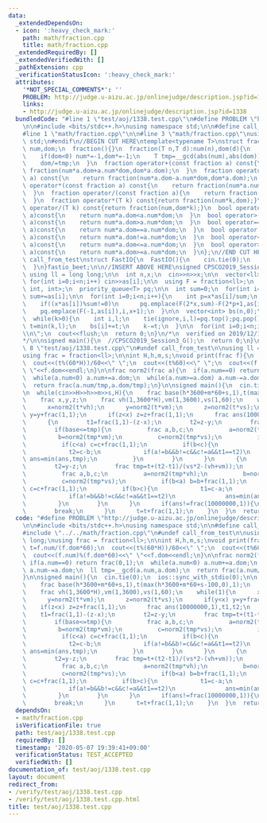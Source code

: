 ```yaml
---
data:
  _extendedDependsOn:
  - icon: ':heavy_check_mark:'
    path: math/fraction.cpp
    title: math/fraction.cpp
  _extendedRequiredBy: []
  _extendedVerifiedWith: []
  _pathExtension: cpp
  _verificationStatusIcon: ':heavy_check_mark:'
  attributes:
    '*NOT_SPECIAL_COMMENTS*': ''
    PROBLEM: http://judge.u-aizu.ac.jp/onlinejudge/description.jsp?id=1338
    links:
    - http://judge.u-aizu.ac.jp/onlinejudge/description.jsp?id=1338
  bundledCode: "#line 1 \"test/aoj/1338.test.cpp\"\n#define PROBLEM \"http://judge.u-aizu.ac.jp/onlinejudge/description.jsp?id=1338\"\
    \n\n#include <bits/stdc++.h>\nusing namespace std;\n\n#define call_from_test\n\
    #line 1 \"math/fraction.cpp\"\n\n#line 3 \"math/fraction.cpp\"\nusing namespace\
    \ std;\n#endif\n//BEGIN CUT HERE\ntemplate<typename T>\nstruct fraction{\n  T\
    \ num,dom;\n  fraction(){}\n  fraction(T n,T d):num(n),dom(d){\n    assert(dom!=0);\n\
    \    if(dom<0) num*=-1,dom*=-1;\n    T tmp=__gcd(abs(num),abs(dom));\n    num/=tmp;\n\
    \    dom/=tmp;\n  }\n  fraction operator+(const fraction a) const{\n    return\
    \ fraction(num*a.dom+a.num*dom,dom*a.dom);\n  }\n  fraction operator-(const fraction\
    \ a) const{\n    return fraction(num*a.dom-a.num*dom,dom*a.dom);\n  }\n  fraction\
    \ operator*(const fraction a) const{\n    return fraction(num*a.num,dom*a.dom);\n\
    \  }\n  fraction operator/(const fraction a){\n    return fraction(num*a.dom,dom*a.num);\n\
    \  }\n  fraction operator*(T k) const{return fraction(num*k,dom);}\n  fraction\
    \ operator/(T k) const{return fraction(num,dom*k);}\n  bool operator<(const fraction\
    \ a)const{\n    return num*a.dom<a.num*dom;\n  }\n  bool operator>(const fraction\
    \ a)const{\n    return num*a.dom>a.num*dom;\n  }\n  bool operator==(const fraction\
    \ a)const{\n    return num*a.dom==a.num*dom;\n  }\n  bool operator!=(const fraction\
    \ a)const{\n    return num*a.dom!=a.num*dom;\n  }\n  bool operator<=(const fraction\
    \ a)const{\n    return num*a.dom<=a.num*dom;\n  }\n  bool operator>=(const fraction\
    \ a)const{\n    return num*a.dom>=a.num*dom;\n  }\n};\n//END CUT HERE\n#ifndef\
    \ call_from_test\nstruct FastIO{\n  FastIO(){\n    cin.tie(0);\n    ios::sync_with_stdio(0);\n\
    \  }\n}fastio_beet;\n\n//INSERT ABOVE HERE\nsigned CPSCO2019_Session3_G(){\n \
    \ using ll = long long;\n\n  int n,x;\n  cin>>n>>x;\n\n  vector<ll> as(n);\n \
    \ for(int i=0;i<n;i++) cin>>as[i];\n\n  using F = fraction<ll>;\n  using T = tuple<F,\
    \ int, int>;\n  priority_queue<T> pq;\n\n  int sum=0;\n  for(int i=0;i<n;i++)\
    \ sum+=as[i];\n\n  for(int i=0;i<n;i++){\n    int p=x*as[i]/sum;\n    pq.emplace(F(1,as[i]),i,p);\n\
    \    if((x*as[i])%sum!=0)\n      pq.emplace(F(2*x,sum)-F(2*p+1,as[i]),i,1);\n\
    \    pq.emplace(F(-1,as[i]),i,x+1);\n  }\n\n  vector<int> bs(n,0);\n  int k=x;\n\
    \  while(k>0){\n    int i,l;\n    tie(ignore,i,l)=pq.top();pq.pop();\n\n    int\
    \ t=min(k,l);\n    bs[i]+=t;\n    k-=t;\n  }\n\n  for(int i=0;i<n;i++) cout<<bs[i]<<\"\
    \\n\";\n  cout<<flush;\n  return 0;\n}\n/*\n  verified on 2019/12/17\n  https://atcoder.jp/contests/cpsco2019-s3/tasks/cpsco2019_s3_g\n\
    */\n\nsigned main(){\n  //CPSCO2019_Session3_G();\n  return 0;\n}\n#endif\n#line\
    \ 8 \"test/aoj/1338.test.cpp\"\n#undef call_from_test\n\nusing ll = long long;\n\
    using frac = fraction<ll>;\n\nint H,h,m,s;\nvoid print(frac f){\n  int t=f.num/(f.dom*60);\n\
    \  cout<<(t%(60*H))/60<<\" \";\n  cout<<(t%60)<<\" \";\n  cout<<(f.num)%(f.dom*60)<<\"\
    \ \"<<f.dom<<endl;\n}\n\nfrac norm2(frac a){\n  if(a.num==0) return frac(0,1);\n\
    \  while(a.num<0) a.num+=a.dom;\n  while(a.num>=a.dom) a.num-=a.dom;\n  ll tmp=__gcd(a.num,a.dom);\n\
    \  return frac(a.num/tmp,a.dom/tmp);\n}\n\nsigned main(){\n  cin.tie(0);\n  ios::sync_with_stdio(0);\n\
    \n  while(cin>>H>>h>>m>>s,H){\n    frac base(h*3600+m*60+s,1),t(max(h*3600+m*60+s-100,0),1);\n\
    \    frac x,y,z;\n    frac vh(1,3600*H),vm(1,3600),vs(1,60);\n    while(1){\n\
    \      x=norm2(t*vh);\n      y=norm2(t*vm);\n      z=norm2(t*vs);\n      if(y<x)\
    \ y=y+frac(1,1);\n      if(z<x) z=z+frac(1,1);\n      frac ans(10000000,1),t1,t2;\n\
    \      {\n        t1=frac(1,1)-(z-x);\n        t2=z-y;\n        frac tmp=t+(t1-t2)/(vs*2-(vh+vm));\n\
    \        if(base<=tmp){\n          frac a,b,c;\n          a=norm2(tmp*vh);\n \
    \         b=norm2(tmp*vm);\n          c=norm2(tmp*vs);\n          if(b<a) b=b+frac(1,1);\n\
    \          if(c<a) c=c+frac(1,1);\n          if(b<c){\n            t1=frac(1,1)-(c-a);\n\
    \            t2=c-b;\n            if(a!=b&&b!=c&&c!=a&&t1==t2)\n             \
    \ ans=min(ans,tmp);\n          }\n        }\n      }\n      {\n        t1=z-x;\n\
    \        t2=y-z;\n        frac tmp=t+(t2-t1)/(vs*2-(vh+vm));\n        if(base<=tmp){\n\
    \          frac a,b,c;\n          a=norm2(tmp*vh);\n          b=norm2(tmp*vm);\n\
    \          c=norm2(tmp*vs);\n          if(b<a) b=b+frac(1,1);\n          if(c<a)\
    \ c=c+frac(1,1);\n          if(b>c){\n            t1=c-a;\n            t2=b-c;\n\
    \            if(a!=b&&b!=c&&c!=a&&t1==t2)\n              ans=min(ans,tmp);\n \
    \         }\n        }\n      }\n      if(ans!=frac(10000000,1)){\n        print(ans);\n\
    \        break;\n      }\n      t=t+frac(1,1);\n    }\n  }\n  return 0;\n}\n"
  code: "#define PROBLEM \"http://judge.u-aizu.ac.jp/onlinejudge/description.jsp?id=1338\"\
    \n\n#include <bits/stdc++.h>\nusing namespace std;\n\n#define call_from_test\n\
    #include \"../../math/fraction.cpp\"\n#undef call_from_test\n\nusing ll = long\
    \ long;\nusing frac = fraction<ll>;\n\nint H,h,m,s;\nvoid print(frac f){\n  int\
    \ t=f.num/(f.dom*60);\n  cout<<(t%(60*H))/60<<\" \";\n  cout<<(t%60)<<\" \";\n\
    \  cout<<(f.num)%(f.dom*60)<<\" \"<<f.dom<<endl;\n}\n\nfrac norm2(frac a){\n \
    \ if(a.num==0) return frac(0,1);\n  while(a.num<0) a.num+=a.dom;\n  while(a.num>=a.dom)\
    \ a.num-=a.dom;\n  ll tmp=__gcd(a.num,a.dom);\n  return frac(a.num/tmp,a.dom/tmp);\n\
    }\n\nsigned main(){\n  cin.tie(0);\n  ios::sync_with_stdio(0);\n\n  while(cin>>H>>h>>m>>s,H){\n\
    \    frac base(h*3600+m*60+s,1),t(max(h*3600+m*60+s-100,0),1);\n    frac x,y,z;\n\
    \    frac vh(1,3600*H),vm(1,3600),vs(1,60);\n    while(1){\n      x=norm2(t*vh);\n\
    \      y=norm2(t*vm);\n      z=norm2(t*vs);\n      if(y<x) y=y+frac(1,1);\n  \
    \    if(z<x) z=z+frac(1,1);\n      frac ans(10000000,1),t1,t2;\n      {\n    \
    \    t1=frac(1,1)-(z-x);\n        t2=z-y;\n        frac tmp=t+(t1-t2)/(vs*2-(vh+vm));\n\
    \        if(base<=tmp){\n          frac a,b,c;\n          a=norm2(tmp*vh);\n \
    \         b=norm2(tmp*vm);\n          c=norm2(tmp*vs);\n          if(b<a) b=b+frac(1,1);\n\
    \          if(c<a) c=c+frac(1,1);\n          if(b<c){\n            t1=frac(1,1)-(c-a);\n\
    \            t2=c-b;\n            if(a!=b&&b!=c&&c!=a&&t1==t2)\n             \
    \ ans=min(ans,tmp);\n          }\n        }\n      }\n      {\n        t1=z-x;\n\
    \        t2=y-z;\n        frac tmp=t+(t2-t1)/(vs*2-(vh+vm));\n        if(base<=tmp){\n\
    \          frac a,b,c;\n          a=norm2(tmp*vh);\n          b=norm2(tmp*vm);\n\
    \          c=norm2(tmp*vs);\n          if(b<a) b=b+frac(1,1);\n          if(c<a)\
    \ c=c+frac(1,1);\n          if(b>c){\n            t1=c-a;\n            t2=b-c;\n\
    \            if(a!=b&&b!=c&&c!=a&&t1==t2)\n              ans=min(ans,tmp);\n \
    \         }\n        }\n      }\n      if(ans!=frac(10000000,1)){\n        print(ans);\n\
    \        break;\n      }\n      t=t+frac(1,1);\n    }\n  }\n  return 0;\n}\n"
  dependsOn:
  - math/fraction.cpp
  isVerificationFile: true
  path: test/aoj/1338.test.cpp
  requiredBy: []
  timestamp: '2020-05-07 19:39:41+09:00'
  verificationStatus: TEST_ACCEPTED
  verifiedWith: []
documentation_of: test/aoj/1338.test.cpp
layout: document
redirect_from:
- /verify/test/aoj/1338.test.cpp
- /verify/test/aoj/1338.test.cpp.html
title: test/aoj/1338.test.cpp
---
```

